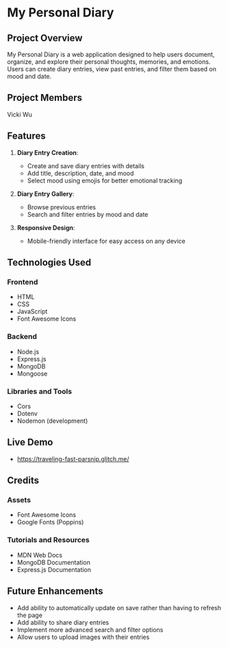 # My Personal Diary

## **Project Overview**

My Personal Diary is a web application designed to help users document, organize, and explore their personal thoughts, memories, and emotions. Users can create diary entries, view past entries, and filter them based on mood and date.

## **Project Members**

Vicki Wu

## **Features**

1. **Diary Entry Creation**:

   - Create and save diary entries with details
   - Add title, description, date, and mood
   - Select mood using emojis for better emotional tracking

2. **Diary Entry Gallery**:

   - Browse previous entries
   - Search and filter entries by mood and date

3. **Responsive Design**:
   - Mobile-friendly interface for easy access on any device

## **Technologies Used**

### Frontend

- HTML
- CSS
- JavaScript
- Font Awesome Icons

### Backend

- Node.js
- Express.js
- MongoDB
- Mongoose

### Libraries and Tools

- Cors
- Dotenv
- Nodemon (development)

## **Live Demo**

- https://traveling-fast-parsnip.glitch.me/

## **Credits**

### Assets

- Font Awesome Icons
- Google Fonts (Poppins)

### Tutorials and Resources

- MDN Web Docs
- MongoDB Documentation
- Express.js Documentation

## **Future Enhancements**

- Add ability to automatically update on save rather than having to refresh the page
- Add ability to share diary entries
- Implement more advanced search and filter options
- Allow users to upload images with their entries
